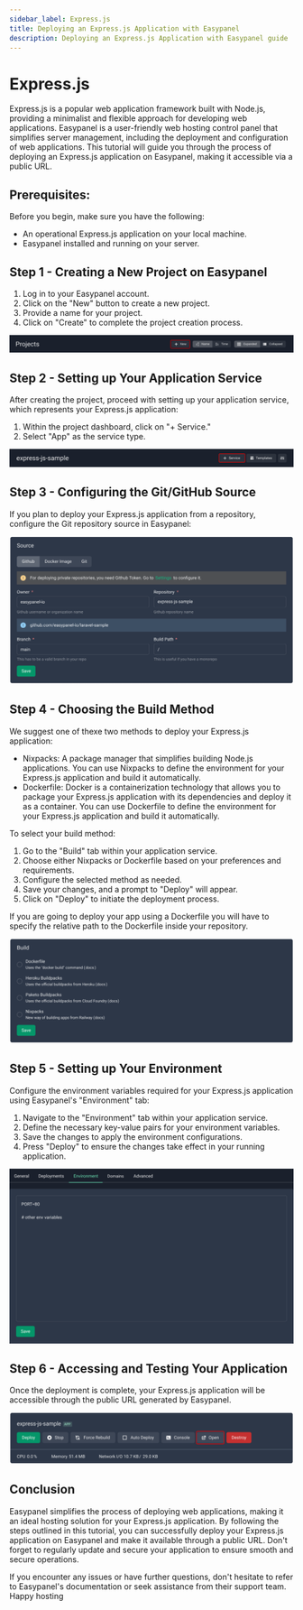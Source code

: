 ```yaml
---
sidebar_label: Express.js
title: Deploying an Express.js Application with Easypanel
description: Deploying an Express.js Application with Easypanel guide
---
```


# Express.js

Express.js is a popular web application framework built with Node.js, providing a minimalist and flexible approach for developing web applications. Easypanel is a user-friendly web hosting control panel that simplifies server management, including the deployment and configuration of web applications. This tutorial will guide you through the process of deploying an Express.js application on Easypanel, making it accessible via a public URL.

## Prerequisites:

Before you begin, make sure you have the following:

- An operational Express.js application on your local machine.
- Easypanel installed and running on your server.

## Step 1 - Creating a New Project on Easypanel

1. Log in to your Easypanel account.
2. Click on the "New" button to create a new project.
3. Provide a name for your project.
4. Click on "Create" to complete the project creation process.

![New Project](./new-project.png)

## Step 2 - Setting up Your Application Service

After creating the project, proceed with setting up your application service, which represents your Express.js application:

1. Within the project dashboard, click on "+ Service."
2. Select "App" as the service type.

![New App](./new-app.png)

## Step 3 - Configuring the Git/GitHub Source

If you plan to deploy your Express.js application from a repository, configure the Git repository source in Easypanel:

![Set Git Source](./source-panel.png)

## Step 4 - Choosing the Build Method

We suggest one of thexe two methods to deploy your Express.js application:

- Nixpacks: A package manager that simplifies building Node.js applications. You can use Nixpacks to define the environment for your Express.js application and build it automatically.
- Dockerfile: Docker is a containerization technology that allows you to package your Express.js application with its dependencies and deploy it as a container. You can use Dockerfile to define the environment for your Express.js application and build it automatically.

To select your build method:

1. Go to the "Build" tab within your application service.
2. Choose either Nixpacks or Dockerfile based on your preferences and requirements.
3. Configure the selected method as needed.
4. Save your changes, and a prompt to "Deploy" will appear.
5. Click on "Deploy" to initiate the deployment process.

If you are going to deploy your app using a Dockerfile you will have to specify the relative path to the Dockerfile inside your repository.

![Build Method](./build.png)

## Step 5 - Setting up Your Environment

Configure the environment variables required for your Express.js application using Easypanel's "Environment" tab:

1. Navigate to the "Environment" tab within your application service.
2. Define the necessary key-value pairs for your environment variables.
3. Save the changes to apply the environment configurations.
4. Press "Deploy" to ensure the changes take effect in your running application.

![Environment Setup](./environment.png)

## Step 6 - Accessing and Testing Your Application

Once the deployment is complete, your Express.js application will be accessible through the public URL generated by Easypanel.

![Accessing Application](./open.png)

## Conclusion

Easypanel simplifies the process of deploying web applications, making it an ideal hosting solution for your Express.js application. By following the steps outlined in this tutorial, you can successfully deploy your Express.js application on Easypanel and make it available through a public URL. Don't forget to regularly update and secure your application to ensure smooth and secure operations.

If you encounter any issues or have further questions, don't hesitate to refer to Easypanel's documentation or seek assistance from their support team. Happy hosting
